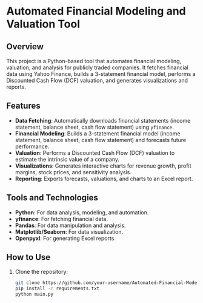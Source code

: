 # Automated Financial Modeling and Valuation Tool

## Overview
This project is a Python-based tool that automates financial modeling, valuation, and analysis for publicly traded companies. It fetches financial data using Yahoo Finance, builds a 3-statement financial model, performs a Discounted Cash Flow (DCF) valuation, and generates visualizations and reports.

## Features
- **Data Fetching**: Automatically downloads financial statements (income statement, balance sheet, cash flow statement) using `yfinance`.
- **Financial Modeling**: Builds a 3-statement financial model (income statement, balance sheet, cash flow statement) and forecasts future performance.
- **Valuation**: Performs a Discounted Cash Flow (DCF) valuation to estimate the intrinsic value of a company.
- **Visualizations**: Generates interactive charts for revenue growth, profit margins, stock prices, and sensitivity analysis.
- **Reporting**: Exports forecasts, valuations, and charts to an Excel report.

## Tools and Technologies
- **Python**: For data analysis, modeling, and automation.
- **yfinance**: For fetching financial data.
- **Pandas**: For data manipulation and analysis.
- **Matplotlib/Seaborn**: For data visualization.
- **Openpyxl**: For generating Excel reports.

## How to Use
1. Clone the repository:
   ```bash
   git clone https://github.com/your-username/Automated-Financial-Modeling-Tool.git
   pip install -r requirements.txt
   python main.py
